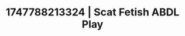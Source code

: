 ---
categories:
- Soft lighting seduction
- Morning passion
- Breath play
- Hawk Tuah
- Shadow kink
image: /assets/images/1747788213324.jpg
layout: post
seo:
  description: Featured content with sensual Scat Fetish, ABDL Play. HD images available.
  keywords: Scat Fetish, ABDL Play
  og_image: /assets/images/1747788213324.jpg
  schema_type: VisualArtwork
tags:
- '#1747788213324'
- ABDL Play
- Scat Fetish
title: 1747788213324 | Scat Fetish ABDL Play
---